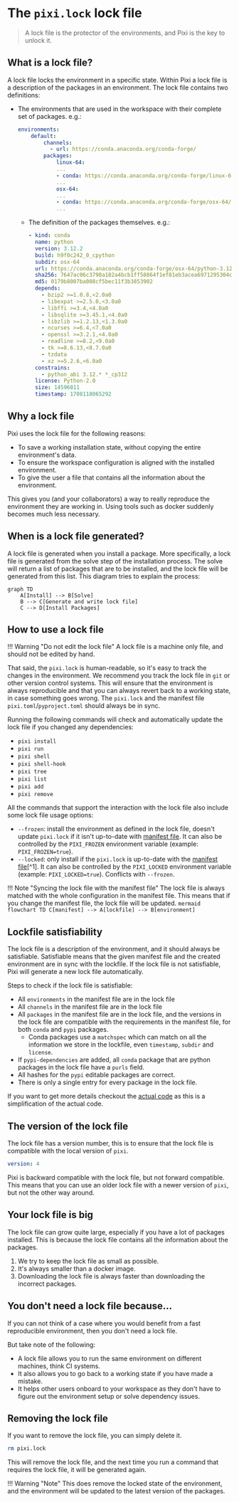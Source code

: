 # The `pixi.lock` lock file

> A lock file is the protector of the environments, and Pixi is the key to unlock it.

## What is a lock file?

A lock file locks the environment in a specific state.
Within Pixi a lock file is a description of the packages in an environment.
The lock file contains two definitions:

- The environments that are used in the workspace with their complete set of packages. e.g.:

  ```yaml
  environments:
      default:
          channels:
            - url: https://conda.anaconda.org/conda-forge/
          packages:
              linux-64:
              ...
              - conda: https://conda.anaconda.org/conda-forge/linux-64/python-3.12.2-hab00c5b_0_cpython.conda
              ...
              osx-64:
              ...
              - conda: https://conda.anaconda.org/conda-forge/osx-64/python-3.12.2-h9f0c242_0_cpython.conda
              ...
  ```

  - The definition of the packages themselves. e.g.:

    ```yaml
    - kind: conda
      name: python
      version: 3.12.2
      build: h9f0c242_0_cpython
      subdir: osx-64
      url: https://conda.anaconda.org/conda-forge/osx-64/python-3.12.2-h9f0c242_0_cpython.conda
      sha256: 7647ac06c3798a182a4bcb1ff58864f1ef81eb3acea6971295304c23e43252fb
      md5: 0179b8007ba008cf5bec11f3b3853902
      depends:
        - bzip2 >=1.0.8,<2.0a0
        - libexpat >=2.5.0,<3.0a0
        - libffi >=3.4,<4.0a0
        - libsqlite >=3.45.1,<4.0a0
        - libzlib >=1.2.13,<1.3.0a0
        - ncurses >=6.4,<7.0a0
        - openssl >=3.2.1,<4.0a0
        - readline >=8.2,<9.0a0
        - tk >=8.6.13,<8.7.0a0
        - tzdata
        - xz >=5.2.6,<6.0a0
      constrains:
        - python_abi 3.12.* *_cp312
      license: Python-2.0
      size: 14596811
      timestamp: 1708118065292
    ```

## Why a lock file

Pixi uses the lock file for the following reasons:

- To save a working installation state, without copying the entire environment's data.
- To ensure the workspace configuration is aligned with the installed environment.
- To give the user a file that contains all the information about the environment.

This gives you (and your collaborators) a way to really reproduce the environment they are working in.
Using tools such as docker suddenly becomes much less necessary.

## When is a lock file generated?

A lock file is generated when you install a package.
More specifically, a lock file is generated from the solve step of the installation process.
The solve will return a list of packages that are to be installed, and the lock file will be generated from this list.
This diagram tries to explain the process:

```mermaid
graph TD
    A[Install] --> B[Solve]
    B --> C[Generate and write lock file]
    C --> D[Install Packages]
```

## How to use a lock file

!!! Warning "Do not edit the lock file"
    A lock file is a machine only file, and should not be edited by hand.

That said, the `pixi.lock` is human-readable, so it's easy to track the changes in the environment.
We recommend you track the lock file in `git` or other version control systems.
This will ensure that the environment is always reproducible and that you can always revert back to a working state, in case something goes wrong.
The `pixi.lock` and the manifest file `pixi.toml`/`pyproject.toml` should always be in sync.

Running the following commands will check and automatically update the lock file if you changed any dependencies:

- `pixi install`
- `pixi run`
- `pixi shell`
- `pixi shell-hook`
- `pixi tree`
- `pixi list`
- `pixi add`
- `pixi remove`

All the commands that support the interaction with the lock file also include some lock file usage options:

- `--frozen`: install the environment as defined in the lock file, doesn't update `pixi.lock` if it isn't up-to-date with [manifest file](../reference/pixi_manifest.md). It can also be controlled by the `PIXI_FROZEN` environment variable (example: `PIXI_FROZEN=true`).
- `--locked`: only install if the `pixi.lock` is up-to-date with the [manifest file](../reference/pixi_manifest.md)[^1]. It can also be controlled by the `PIXI_LOCKED` environment variable (example: `PIXI_LOCKED=true`). Conflicts with `--frozen`.

!!! Note "Syncing the lock file with the manifest file"
    The lock file is always matched with the whole configuration in the manifest file.
    This means that if you change the manifest file, the lock file will be updated.
    ```mermaid
    flowchart TD
        C[manifest] --> A[lockfile] --> B[environment]
    ```

## Lockfile satisfiability

The lock file is a description of the environment, and it should always be satisfiable.
Satisfiable means that the given manifest file and the created environment are in sync with the lockfile.
If the lock file is not satisfiable, Pixi will generate a new lock file automatically.

Steps to check if the lock file is satisfiable:

- All `environments` in the manifest file are in the lock file
- All `channels` in the manifest file are in the lock file
- All `packages` in the manifest file are in the lock file, and the versions in the lock file are compatible with the requirements in the manifest file, for both `conda` and `pypi` packages.
  - Conda packages use a `matchspec` which can match on all the information we store in the lockfile, even `timestamp`, `subdir` and `license`.
- If `pypi-dependencies` are added, all `conda` package that are python packages in the lock file have a `purls` field.
- All hashes for the `pypi` editable packages are correct.
- There is only a single entry for every package in the lock file.

If you want to get more details checkout the [actual code](https://github.com/prefix-dev/pixi/blob/main/src/lock_file/satisfiability.rs) as this is a simplification of the actual code.

## The version of the lock file

The lock file has a version number, this is to ensure that the lock file is compatible with the local version of `pixi`.

```yaml
version: 4
```

Pixi is backward compatible with the lock file, but not forward compatible.
This means that you can use an older lock file with a newer version of `pixi`, but not the other way around.

## Your lock file is big

The lock file can grow quite large, especially if you have a lot of packages installed.
This is because the lock file contains all the information about the packages.

1. We try to keep the lock file as small as possible.
2. It's always smaller than a docker image.
3. Downloading the lock file is always faster than downloading the incorrect packages.

## You don't need a lock file because...

If you can not think of a case where you would benefit from a fast reproducible environment, then you don't need a lock file.

But take note of the following:

- A lock file allows you to run the same environment on different machines, think CI systems.
- It also allows you to go back to a working state if you have made a mistake.
- It helps other users onboard to your workspace as they don't have to figure out the environment setup or solve dependency issues.

## Removing the lock file

If you want to remove the lock file, you can simply delete it.

```bash
rm pixi.lock
```

This will remove the lock file, and the next time you run a command that requires the lock file, it will be generated again.

!!! Warning "Note"
    This does remove the locked state of the environment, and the environment will be updated to the latest version of the packages.
